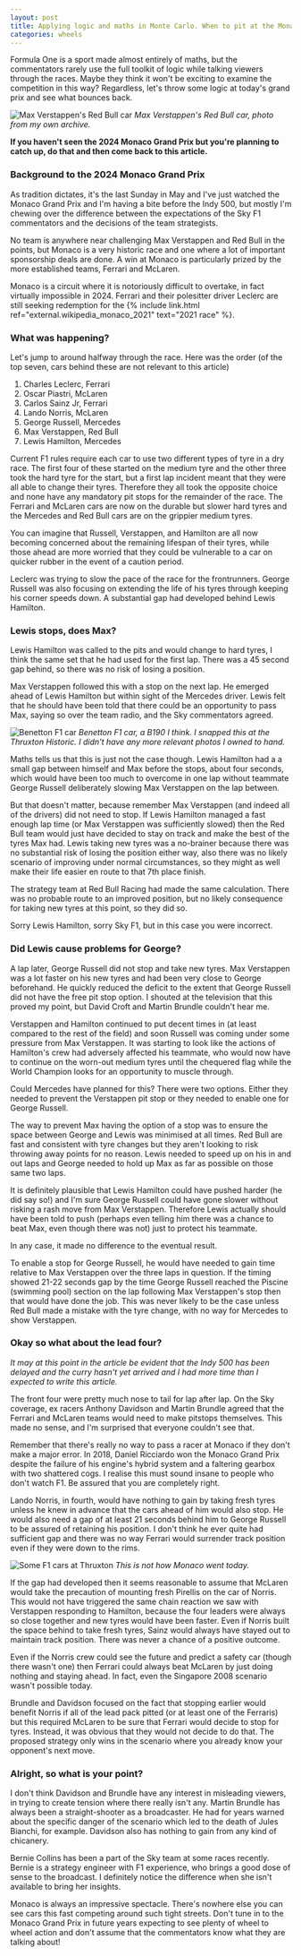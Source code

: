 ```yaml
---
layout: post
title: Applying logic and maths in Monte Carlo. When to pit at the Monaco Grand Prix?
categories: wheels
---
```


Formula One is a sport made almost entirely of maths, but the commentators rarely use the full toolkit of logic while talking viewers through the races. Maybe they think it won't be exciting to examine the competition in this way? Regardless, let's throw some logic at today's grand prix and see what bounces back.

![Max Verstappen's Red Bull car](/public/img/redbull.jpeg)
*Max Verstappen's Red Bull car, photo from my own archive.*

**If you haven't seen the 2024 Monaco Grand Prix but you're planning to catch up, do that and then come back to this article.**<!--excerpt-end-->

### Background to the 2024 Monaco Grand Prix

As tradition dictates, it's the last Sunday in May and I've just watched the Monaco Grand Prix and I'm having a bite before the Indy 500, but mostly I'm chewing over the difference between the expectations of the Sky F1 commentators and the decisions of the team strategists.

No team is anywhere near challenging Max Verstappen and Red Bull in the points, but Monaco is a very historic race and one where a lot of important sponsorship deals are done. A win at Monaco is particularly prized by the more established teams, Ferrari and McLaren.

Monaco is a circuit where it is notoriously difficult to overtake, in fact virtually impossible in 2024. Ferrari and their polesitter driver Leclerc are still seeking redemption for the {% include link.html ref="external.wikipedia_monaco_2021" text="2021 race" %}.

### What was happening?

Let's jump to around halfway through the race. Here was the order (of the top seven, cars behind these are not relevant to this article)

1. Charles Leclerc, Ferrari
2. Oscar Piastri, McLaren
3. Carlos Sainz Jr, Ferrari
4. Lando Norris, McLaren
5. George Russell, Mercedes
6. Max Verstappen, Red Bull
7. Lewis Hamilton, Mercedes

Current F1 rules require each car to use two different types of tyre in a dry race. The first four of these started on the medium tyre and the other three took the hard tyre for the start, but a first lap incident meant that they were all able to change their tyres. Therefore they all took the opposite choice and none have any mandatory pit stops for the remainder of the race. The Ferrari and McLaren cars are now on the durable but slower hard tyres and the Mercedes and Red Bull cars are on the grippier medium tyres.

You can imagine that Russell, Verstappen, and Hamilton are all now becoming concerned about the remaining lifespan of their tyres, while those ahead are more worried that they could be vulnerable to a car on quicker rubber in the event of a caution period.

Leclerc was trying to slow the pace of the race for the frontrunners. George Russell was also focusing on extending the life of his tyres through keeping his corner speeds down. A substantial gap had developed behind Lewis Hamilton.

### Lewis stops, does Max?

Lewis Hamilton was called to the pits and would change to hard tyres, I think the same set that he had used for the first lap. There was a 45 second gap behind, so there was no risk of losing a position.

Max Verstappen followed this with a stop on the next lap. He emerged ahead of Lewis Hamilton but within sight of the Mercedes driver. Lewis felt that he should have been told that there could be an opportunity to pass Max, saying so over the team radio, and the Sky commentators agreed.

![Benetton F1 car](/public/img/f1.jpg)
*Benetton F1 car, a B190 I think. I snapped this at the Thruxton Historic. I didn't have any more relevant photos I owned to hand.*

Maths tells us that this is just not the case though. Lewis Hamilton had a a small gap between himself and Max before the stops, about four seconds, which would have been too much to overcome in one lap without teammate George Russell deliberately slowing Max Verstappen on the lap between.

But that doesn't matter, because remember Max Verstappen (and indeed all of the drivers) did not need to stop. If Lewis Hamilton managed a fast enough lap time (or Max Verstappen was sufficiently slowed) then the Red Bull team would just have decided to stay on track and make the best of the tyres Max had. Lewis taking new tyres was a no-brainer because there was no substantial risk of losing the position either way, also there was no likely scenario of improving under normal circumstances, so they might as well make their life easier en route to that 7th place finish.

The strategy team at Red Bull Racing had made the same calculation. There was no probable route to an improved position, but no likely consequence for taking new tyres at this point, so they did so.

Sorry Lewis Hamilton, sorry Sky F1, but in this case you were incorrect.

### Did Lewis cause problems for George?

A lap later, George Russell did not stop and take new tyres. Max Verstappen was a lot faster on his new tyres and had been very close to George beforehand. He quickly reduced the deficit to the extent that George Russell did not have the free pit stop option. I shouted at the television that this proved my point, but David Croft and Martin Brundle couldn't hear me.

Verstappen and Hamilton continued to put decent times in (at least compared to the rest of the field) and soon Russell was coming under some pressure from Max Verstappen. It was starting to look like the actions of Hamilton's crew had adversely affected his teammate, who would now have to continue on the worn-out medium tyres until the chequered flag while the World Champion looks for an opportunity to muscle through.

Could Mercedes have planned for this? There were two options. Either they needed to prevent the Verstappen pit stop or they needed to enable one for George Russell.

The way to prevent Max having the option of a stop was to ensure the space between George and Lewis was minimised at all times. Red Bull are fast and consistent with tyre changes but they aren't looking to risk throwing away points for no reason. Lewis needed to speed up on his in and out laps and George needed to hold up Max as far as possible on those same two laps.

It is definitely plausible that Lewis Hamilton could have pushed harder (he did say so!) and I'm sure George Russell could have gone slower without risking a rash move from Max Verstappen. Therefore Lewis actually should have been told to push (perhaps even telling him there was a chance to beat Max, even though there was not) just to protect his teammate.

In any case, it made no difference to the eventual result.

To enable a stop for George Russell, he would have needed to gain time relative to Max Verstappen over the three laps in question. If the timing showed 21-22 seconds gap by the time George Russell reached the Piscine (swimming pool) section on the lap following Max Verstappen's stop then that would have done the job. This was never likely to be the case unless Red Bull made a mistake with the tyre change, with no way for Mercedes to show Verstappen.

### Okay so what about the lead four?

*It may at this point in the article be evident that the Indy 500 has been delayed and the curry hasn't yet arrived and I had more time than I expected to write this article.*

The front four were pretty much nose to tail for lap after lap. On the Sky coverage, ex racers Anthony Davidson and Martin Brundle agreed that the Ferrari and McLaren teams would need to make pitstops themselves. This made no sense, and I'm surprised that everyone couldn't see that.

Remember that there's really no way to pass a racer at Monaco if they don't make a major error. In 2018, Daniel Ricciardo won the Monaco Grand Prix despite the failure of his engine's hybrid system and a faltering gearbox with two shattered cogs. I realise this must sound insane to people who don't watch F1. Be assured that you are completely right.

Lando Norris, in fourth, would have nothing to gain by taking fresh tyres unless he knew in advance that the cars ahead of him would also stop. He would also need a gap of at least 21 seconds behind him to George Russell to be assured of retaining his position. I don't think he ever quite had sufficient gap and there was no way Ferrari would surrender track position even if they were down to the rims.

![Some F1 cars at Thruxton](/public/img/f1s.jpeg)
*This is not how Monaco went today.*

If the gap had developed then it seems reasonable to assume that McLaren would take the precaution of mounting fresh Pirellis on the car of Norris. This would not have triggered the same chain reaction we saw with Verstappen responding to Hamilton, because the four leaders were always so close together and new tyres would have been faster. Even if Norris built the space behind to take fresh tyres, Sainz would always have stayed out to maintain track position. There was never a chance of a positive outcome.

Even if the Norris crew could see the future and predict a safety car (though there wasn't one) then Ferrari could always beat McLaren by just doing nothing and staying ahead. In fact, even the Singapore 2008 scenario wasn't possible today.

Brundle and Davidson focused on the fact that stopping earlier would benefit Norris if all of the lead pack pitted (or at least one of the Ferraris) but this required McLaren to be sure that Ferrari would decide to stop for tyres. Instead, it was obvious that they would not decide to do that. The proposed strategy only wins in the scenario where you already know your opponent's next move.

### Alright, so what is your point?

I don't think Davidson and Brundle have any interest in misleading viewers, in trying to create tension where there really isn't any. Martin Brundle has always been a straight-shooter as a broadcaster. He had for years warned about the specific danger of the scenario which led to the death of Jules Bianchi, for example. Davidson also has nothing to gain from any kind of chicanery.

Bernie Collins has been a part of the Sky team at some races recently. Bernie is a strategy engineer with F1 experience, who brings a good dose of sense to the broadcast. I definitely notice the difference when she isn't available to bring her insights.

Monaco is always an impressive spectacle. There's nowhere else you can see cars this fast competing around such tight streets. Don't tune in to the Monaco Grand Prix in future years expecting to see plenty of wheel to wheel action and don't assume that the commentators know what they are talking about!